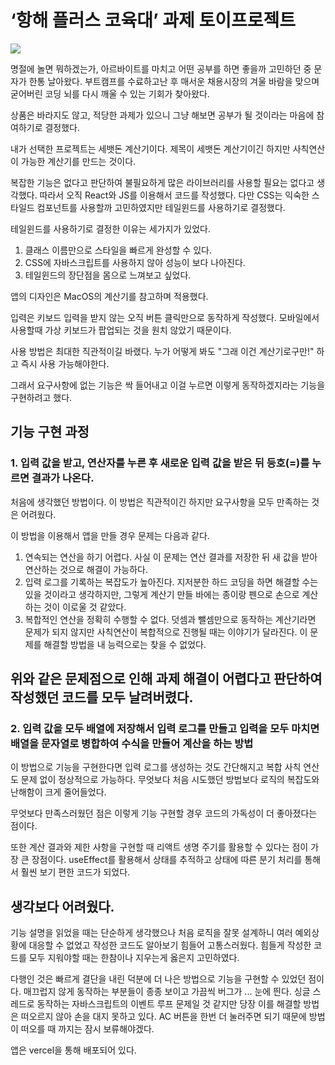 # ‘항해 플러스 코육대’ 과제 토이프로젝트

![](https://oopy.lazyrockets.com/api/v2/notion/image?src=https%3A%2F%2Fprod-files-secure.s3.us-west-2.amazonaws.com%2F83c75a39-3aba-4ba4-a792-7aefe4b07895%2Fd59f4406-f0d1-4803-81d3-6c4446dbd186%2F03-%25E1%2584%258F%25E1%2585%25A9%25E1%2584%258B%25E1%2585%25B2%25E1%2586%25A8%25E1%2584%2583%25E1%2585%25A2_%25E1%2584%258B%25E1%2585%25B5%25E1%2586%25AF%25E1%2584%2585%25E1%2585%25A5.png&blockId=dab15746-a2ae-4aeb-b63b-daaa50b26527)

명절에 놀면 뭐하겠는가, 아르바이트를 마치고 어떤 공부를 하면 좋을까 고민하던 중 문자가 한통 날아왔다.
부트캠프를 수료하고난 후 매서운 채용시장의 겨울 바람을 맞으며 굳어버린 코딩 뇌를 다시 깨울 수 있는 기회가 찾아왔다.

상품은 바라지도 않고, 적당한 과제가 있으니 그냥 해보면 공부가 될 것이라는 마음에 참여하기로 결정했다.

내가 선택한 프로젝트는 세뱃돈 계산기이다.
제목이 세뱃돈 계산기이긴 하지만 사칙연산이 가능한 계산기를 만드는 것이다.

복잡한 기능은 없다고 판단하여 불필요하게 많은 라이브러리를 사용할 필요는 없다고 생각했다.
따라서 오직 React와 JS를 이용해서 코드를 작성했다.
다만 CSS는 익숙한 스타일드 컴포넌트를 사용할까 고민하였지만 테일윈드를 사용하기로 결정했다.


테일윈드를 사용하기로 결정한 이유는 세가지가 있었다.

1. 클래스 이름만으로 스타일을 빠르게 완성할 수 있다.
2. CSS에 자바스크립트를 사용하지 않아 성능이 보다 나아진다.
3. 테일윈드의 장단점을 몸으로 느껴보고 싶었다.

앱의 디자인은 MacOS의 계산기를 참고하며 적용했다. 

입력은 키보드 입력을 받지 않는 오직 버튼 클릭만으로 동작하게 작성했다.
모바일에서 사용할때 가상 키보드가 팝업되는 것을 원치 않았기 때문이다.

사용 방법은 최대한 직관적이길 바랬다. 
누가 어떻게 봐도 "그래 이건 계산기로구만!" 하고 즉시 사용 가능해야한다.

그래서 요구사항에 없는 기능은 싹 들어내고 이걸 누르면 이렇게 동작하겠지라는 기능을 구현하려고 했다.


## 기능 구현 과정 

### 1. 입력 값을 받고, 연산자를 누른 후 새로운 입력 값을 받은 뒤 등호(=)를 누르면 결과가 나온다.
처음에 생각했던 방법이다. 이 방법은 직관적이긴 하지만 요구사항을 모두 만족하는 것은 어려웠다. 

이 방법을 이용해서 앱을 만들 경우 문제는 다음과 같다.


1. 연속되는 연산을 하기 어렵다. 
사실 이 문제는 연산 결과를 저장한 뒤 새 값을 받아 연산하는 것으로 해결이 가능하다. 
2. 입력 로그를 기록하는 복잡도가 높아진다. 
지저분한 하드 코딩을 하면 해결할 수는 있을 것이라고 생각하지만, 그렇게 계산기 만들 바에는 종이랑 펜으로 손으로 계산하는 것이 이로울 것 같았다.
3. 복합적인 연산을 정확히 수행할 수 없다. 
덧셈과 뺄셈만으로 동작하는 계산기라면 문제가 되지 않지만 사칙연산이 복합적으로 진행될 때는 이야기가 달라진다. 이 문제를 해결할 방법을 내 능력으로는 찾을 수 없었다. 



위와 같은 문제점으로 인해 과제 해결이 어렵다고 판단하여 작성했던 코드를 모두 날려버렸다.
-----
### 2. 입력 값을 모두 배열에 저장해서 입력 로그를 만들고 입력을 모두 마치면 배열을 문자열로 병합하여 수식을 만들어 계산을 하는 방법

이 방법으로 기능을 구현한다면 입력 로그를 생성하는 것도 간단해지고 복합 사칙 연산도 문제 없이 정상적으로 가능하다.
무엇보다 처음 시도했던 방법보다 로직의 복잡도와 난해함이 크게 줄어들었다. 

무엇보다 만족스러웠던 점은 이렇게 기능 구현할 경우 코드의 가독성이 더 좋아졌다는 점이다. 

또한 계산 결과와 제한 사항을 구현할 때 리액트 생명 주기를 활용할 수 있다는 점이 가장 큰 장점이다. 
useEffect를 활용해서 상태를 추적하고 상태에 따른 분기 처리를 통해서 훨씬 보기 편한 코드가 되었다. 


## 생각보다 어려웠다.

기능 설명을 읽었을 때는 단순하게 생각했으나 처음 로직을 잘못 설계하니 여러 예외상황에 대응할 수 없었고 작성한 코드도 알아보기 힘들어 고통스러웠다. 
힘들게 작성한 코드를 모두 지워야할 때는 한참이나 지우는게 옳은지 고민하였다. 

다행인 것은 빠르게 결단을 내린 덕분에 더 나은 방법으로 기능을 구현할 수 있었던 점이다.
매끄럽지 않게 동작하는 부분들이 종종 보이고 가끔씩 버그가 ... 눈에 띈다. 
싱글 스레드로 동작하는 자바스크립트의 이벤트 루프 문제일 것 같지만 당장 이를 해결할 방법은 떠오르지 않아 손을 대지 못하고 있다. 
AC 버튼을 한번 더 눌러주면 되기 때문에 방법이 떠오를 때 까지는 잠시 보류해야겠다.


앱은 vercel을 통해 배포되어 있다.

